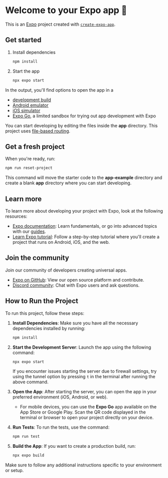 # Welcome to your Expo app 👋

This is an [Expo](https://expo.dev) project created with [`create-expo-app`](https://www.npmjs.com/package/create-expo-app).

## Get started

1. Install dependencies

   ```bash
   npm install
   ```

2. Start the app

   ```bash
   npx expo start
   ```

In the output, you'll find options to open the app in a

- [development build](https://docs.expo.dev/develop/development-builds/introduction/)
- [Android emulator](https://docs.expo.dev/workflow/android-studio-emulator/)
- [iOS simulator](https://docs.expo.dev/workflow/ios-simulator/)
- [Expo Go](https://expo.dev/go), a limited sandbox for trying out app development with Expo

You can start developing by editing the files inside the **app** directory. This project uses [file-based routing](https://docs.expo.dev/router/introduction).

## Get a fresh project

When you're ready, run:

```bash
npm run reset-project
```

This command will move the starter code to the **app-example** directory and create a blank **app** directory where you can start developing.

## Learn more

To learn more about developing your project with Expo, look at the following resources:

- [Expo documentation](https://docs.expo.dev/): Learn fundamentals, or go into advanced topics with our [guides](https://docs.expo.dev/guides).
- [Learn Expo tutorial](https://docs.expo.dev/tutorial/introduction/): Follow a step-by-step tutorial where you'll create a project that runs on Android, iOS, and the web.

## Join the community

Join our community of developers creating universal apps.

- [Expo on GitHub](https://github.com/expo/expo): View our open source platform and contribute.
- [Discord community](https://chat.expo.dev): Chat with Expo users and ask questions.

## How to Run the Project

To run this project, follow these steps:

1. **Install Dependencies**: Make sure you have all the necessary dependencies installed by running:
   ```bash
   npm install
   ```

2. **Start the Development Server**: Launch the app using the following command:
   ```bash
   npx expo start
   ```
   If you encounter issues starting the server due to firewall settings, try using the tunnel option by pressing `t` in the terminal after running the above command.

3. **Open the App**: After starting the server, you can open the app in your preferred environment (iOS, Android, or web). 

   - For mobile devices, you can use the **Expo Go** app available on the App Store or Google Play. Scan the QR code displayed in the terminal or browser to open your project directly on your device.

4. **Run Tests**: To run the tests, use the command:
   ```bash
   npm run test
   ```

5. **Build the App**: If you want to create a production build, run:
   ```bash
   npx expo build
   ```

Make sure to follow any additional instructions specific to your environment or setup.
